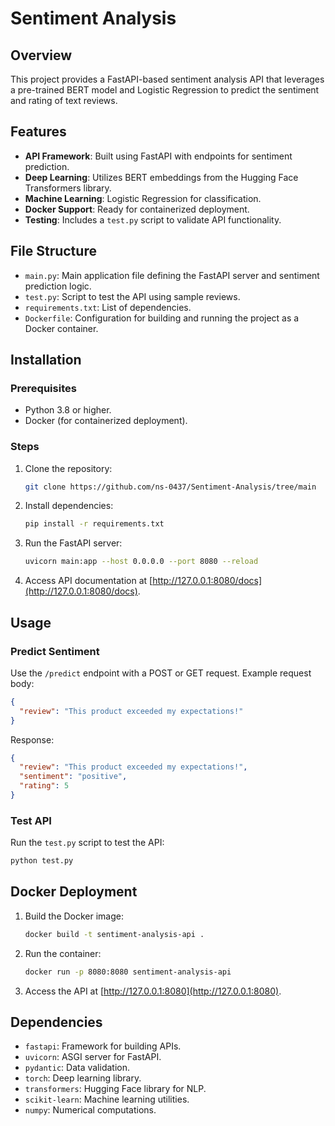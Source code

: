 
# Sentiment Analysis 

## Overview
This project provides a FastAPI-based sentiment analysis API that leverages a pre-trained BERT model and Logistic Regression to predict the sentiment and rating of text reviews.

## Features
- **API Framework**: Built using FastAPI with endpoints for sentiment prediction.
- **Deep Learning**: Utilizes BERT embeddings from the Hugging Face Transformers library.
- **Machine Learning**: Logistic Regression for classification.
- **Docker Support**: Ready for containerized deployment.
- **Testing**: Includes a `test.py` script to validate API functionality.

## File Structure
- `main.py`: Main application file defining the FastAPI server and sentiment prediction logic.
- `test.py`: Script to test the API using sample reviews.
- `requirements.txt`: List of dependencies.
- `Dockerfile`: Configuration for building and running the project as a Docker container.

## Installation

### Prerequisites
- Python 3.8 or higher.
- Docker (for containerized deployment).

### Steps
1. Clone the repository:
   ```bash
   git clone https://github.com/ns-0437/Sentiment-Analysis/tree/main

2. Install dependencies:
   ```bash
   pip install -r requirements.txt
   ```

3. Run the FastAPI server:
   ```bash
   uvicorn main:app --host 0.0.0.0 --port 8080 --reload
   ```

4. Access API documentation at [http://127.0.0.1:8080/docs](http://127.0.0.1:8080/docs).

## Usage

### Predict Sentiment
Use the `/predict` endpoint with a POST or GET request. Example request body:
```json
{
  "review": "This product exceeded my expectations!"
}
```

Response:
```json
{
  "review": "This product exceeded my expectations!",
  "sentiment": "positive",
  "rating": 5
}
```

### Test API
Run the `test.py` script to test the API:
```bash
python test.py
```

## Docker Deployment

1. Build the Docker image:
   ```bash
   docker build -t sentiment-analysis-api .
   ```

2. Run the container:
   ```bash
   docker run -p 8080:8080 sentiment-analysis-api
   ```

3. Access the API at [http://127.0.0.1:8080](http://127.0.0.1:8080).

## Dependencies
- `fastapi`: Framework for building APIs.
- `uvicorn`: ASGI server for FastAPI.
- `pydantic`: Data validation.
- `torch`: Deep learning library.
- `transformers`: Hugging Face library for NLP.
- `scikit-learn`: Machine learning utilities.
- `numpy`: Numerical computations.

